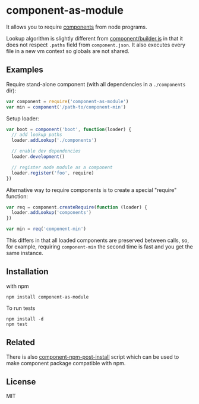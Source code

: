 # component-as-module

It allows you to require [components](http://github.com/component/component) from node programs.

Lookup algorithm is slightly different
from [component/builder.js](https://github.com/component/builder.js)
in that it does not respect `.paths` field from `component.json`.
It also executes every file in a new vm context so globals are not shared.

## Examples

Require stand-alone component (with all dependencies in a `./components` dir):

```javascript
var component = require('component-as-module')
var min = component('/path-to/component-min')
```

Setup loader:

```javascript
var boot = component('boot', function(loader) {
  // add lookup paths
  loader.addLookup('./components')

  // enable dev dependencies
  loader.development()

  // register node module as a component
  loader.register('foo', require)
})
```

Alternative way to require components is to create a special "require" function:

```javascript
var req = component.createRequire(function (loader) {
  loader.addLookup('components')
})

var min = req('component-min')
```

This differs in that all loaded components are preserved
between calls, so, for example, requiring `component-min` the second time is fast and
you get the same instance.

## Installation

with npm

```
npm install component-as-module
```

To run tests

```
npm install -d
npm test
```

## Related

There is also
[component-npm-post-install](http://github.com/eldargab/component-npm-post-install) script
which can be used to make component package compatible with npm.

## License

MIT
